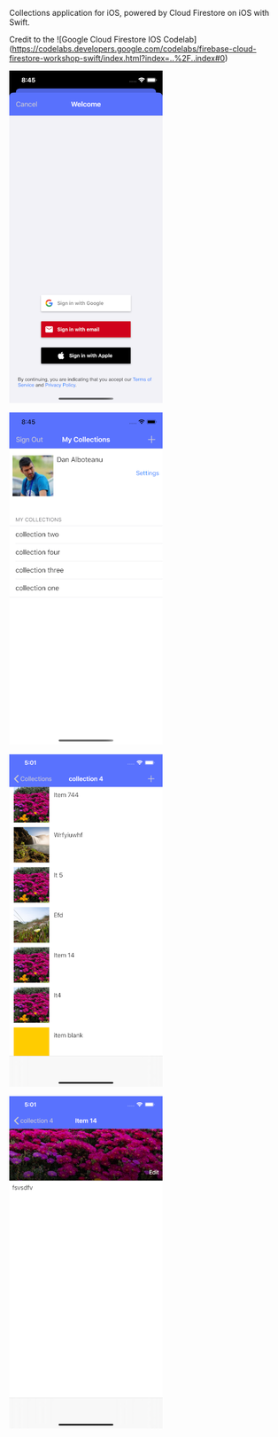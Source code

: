 Collections application for iOS, powered by Cloud Firestore on iOS with Swift.

Credit to the ![Google Cloud Firestore IOS Codelab] (https://codelabs.developers.google.com/codelabs/firebase-cloud-firestore-workshop-swift/index.html?index=..%2F..index#0)

![screenshot iPhone login methods](screenshots/screen0.png)

![screenshot iPhone login collections](screenshots/screen1.png)

![screenshot iPhone items](screenshots/screen2.png)

![screenshot iPhone item details](screenshots/screen3.png)
